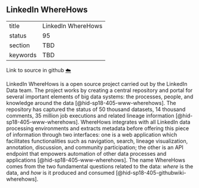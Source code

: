 ## LinkedIn WhereHows


|          |                    |
| -------- | ------------------ |
| title    | LinkedIn WhereHows |
| status   | 95                 |
| section  | TBD                |
| keywords | TBD                |

Link to source in github [:cloud:](https://github.com/cloudmesh/technologies/blob/master/chapters/incomming/abstract-linkedinwherehows.md)



LinkedIn WhereHows is a open source project carried out by the LinkedIn
Data team. The project works by creating a central repository and portal
for several important elements of big data systems: the processes,
people, and knowledge around the data [@hid-sp18-405-www-wherehows]. The
repository has captured the status of 50 thousand datasets, 14 thousand
comments, 35 million job executions and related lineage
information [@hid-sp18-405-www-wherehows]. WhereHows integrates with all
LinkedIn data processing environments and extracts metadata before
offering this piece of information through two interfaces: one is a web
application which facilitates functionalities such as navigation,
search, lineage visualization, annotation, discussion, and community
participation; the other is an API endpoint that empowers automation of
other data processes and applications [@hid-sp18-405-www-wherehows]. The
name WhereHows comes from the two fundamental questions related to the
data: *where* is the data, and *how* is it produced and
consumed [@hid-sp18-405-githubwiki-wherehows].
